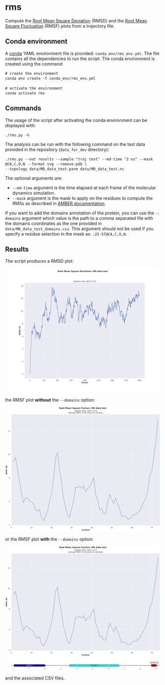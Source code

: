 # rms

Compute the [Root Mean Square Deviation](https://amberhub.chpc.utah.edu/amber-hub/start-here-rmsd-analysis-in-cpptraj/) (RMSD) and the [Root Mean Square Fluctuation](https://amberhub.chpc.utah.edu/atomicfluct-rmsf/) (RMSF) plots from a trajectory file.

## Conda environment

A [conda](https://docs.conda.io/projects/conda/en/latest/index.html) YAML environment file is provided: `conda_env/rms_env.yml`. The file contains all the dependencies to run the script.
The conda environment is created using the command:
```shell script
# create the environment
conda env create -f conda_env/rms_env.yml

# activate the environment
conda activate rms
```

## Commands

The usage of the script after activating the conda environment can be displayed with:

```shell script
./rms.py -h
```

The analysis can be run with the following command on the test data provided in the repository (`data_for_dev` directory):
```shell script
./rms.py --out results --sample "traj test" --md-time "2 ns" --mask @CA,C,O,N --format svg --remove-pdb \
--topology data/MD_data_test.parm data/MD_data_test.nc
```

The optional arguments are:
- `--md-time` argument is the time elapsed at each frame of the molecular dynamics simulation.
- `--mask` argument is the mask to apply on the residues to compute the RMSs as described in [AMBER documentation](https://amber-md.github.io/pytraj/latest/atom_mask_selection.html#examples-atom-mask-selection-for-trajectory).

If you want to add the domains annotation of the protein, you can use the `--domains` argument which value is the path 
to a comma separated file with the domains coordinates as the one provided in `data/MD_data_test_domains.csv`. This
argument should not be used if you specify a residue selection in the mask as: `:25-57@CA,C,O,N`.

## Results

The script produces a RMSD plot:

![RMSD plot](doc/_static/RMSD.svg)

the RMSF plot **without** the `--domains` option:

![RMSF plot](doc/_static/RMSF_without_domains.svg)

or the RMSF plot **with** the `--domains` option:

![RMSF plot](doc/_static/RMSF_with_domains.svg)

and the associated CSV files.
